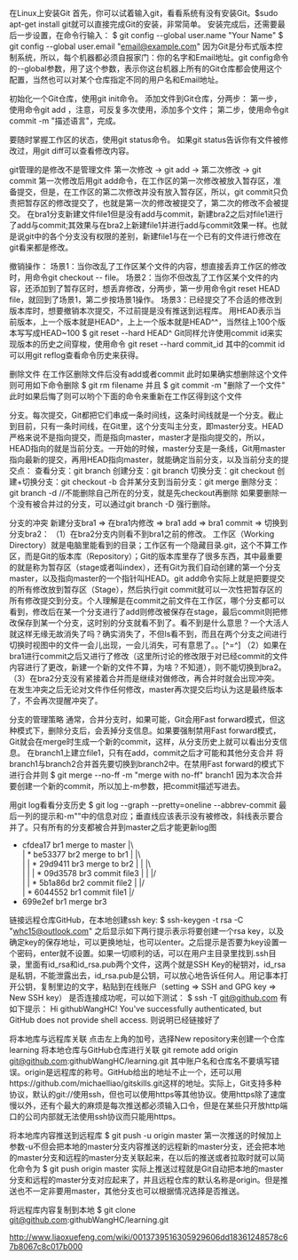 在Linux上安装Git
首先，你可以试着输入git，看看系统有没有安装Git。$sudo apt-get install git就可以直接完成Git的安装，非常简单。
安装完成后，还需要最后一步设置，在命令行输入：
$ git config --global user.name "Your Name"
$ git config --global user.email "email@example.com"
因为Git是分布式版本控制系统，所以，每个机器都必须自报家门：你的名字和Email地址。git config命令的--global参数，用了这个参数，表示你这台机器上所有的Git仓库都会使用这个配置，当然也可以对某个仓库指定不同的用户名和Email地址。

初始化一个Git仓库，使用git init命令。
添加文件到Git仓库，分两步：
第一步，使用命令git add <file>，注意，可反复多次使用，添加多个文件；
第二步，使用命令git commit -m "描述语言"，完成。

要随时掌握工作区的状态，使用git status命令。
如果git status告诉你有文件被修改过，用git diff可以查看修改内容。

git管理的是修改不是管理文件
第一次修改 -> git add -> 第二次修改 -> git commit
第一次修改后用git add命令，在工作区的第一次修改被放入暂存区，准备提交，但是，在工作区的第二次修改并没有放入暂存区，所以，git commit只负责把暂存区的修改提交了，也就是第一次的修改被提交了，第二次的修改不会被提交。
在bra1分支新建文件file1但是没有add与commit，新建bra2之后对file1进行了add与commit;其效果与在bra2上新建file1并进行add与commit效果一样。也就是说git中的各个分支没有权限的差别，新建file1与在一个已有的文件进行修改在git看来都是修改。

撤销操作：
场景1：当你改乱了工作区某个文件的内容，想直接丢弃工作区的修改时，用命令git checkout -- file。
场景2：当你不但改乱了工作区某个文件的内容，还添加到了暂存区时，想丢弃修改，分两步，第一步用命令git reset HEAD file，就回到了场景1，第二步按场景1操作。
场景3：已经提交了不合适的修改到版本库时，想要撤销本次提交，不过前提是没有推送到远程库。
用HEAD表示当前版本，上一个版本就是HEAD^，上上一个版本就是HEAD^^，当然往上100个版本写写成HEAD~100
$ git reset --hard HEAD^
Git同样允许使用commit id来实现版本的历史之间穿梭，使用命令
git reset --hard commit_id
其中的commit id可以用git reflog查看命令历史来获得。

删除文件
在工作区删除文件后没有add或者commit
此时如果确实想删除这个文件则可用如下命令删除
$ git rm filename 
并且
$ git commit -m "删除了一个文件"
此时如果后悔了则可以哟个下面的命令来重新在工作区得到这个文件

分支。每次提交，Git都把它们串成一条时间线，这条时间线就是一个分支。截止到目前，只有一条时间线，在Git里，这个分支叫主分支，即master分支。HEAD严格来说不是指向提交，而是指向master，master才是指向提交的，所以，HEAD指向的就是当前分支。一开始的时候，master分支是一条线，Git用master指向最新的提交，再用HEAD指向master，就能确定当前分支，以及当前分支的提交点：
查看分支：git branch
创建分支：git branch <name>
切换分支：git checkout <name>
创建+切换分支：git checkout -b <name>
合并某分支到当前分支：git merge <name>
删除分支：git branch -d <name>	//不能删除自己所在的分支，就是先checkout再删除
如果要删除一个没有被合并过的分支，可以通过git branch -D <name>强行删除。

分支的冲突
新建分支bra1 => 在bra1内修改 => bra1 add => bra1 commit => 切换到分支bra2：
（1）在bra2分支内则看不到bra1之前的修改。
工作区（Working Directory）就是电脑里能看到的目录；工作区有一个隐藏目录.git，这个不算工作区，而是Git的版本库（Repository）；Git的版本库里存了很多东西，其中最重要的就是称为暂存区（stage或者叫index），还有Git为我们自动创建的第一个分支master，以及指向master的一个指针叫HEAD。git add命令实际上就是把要提交的所有修改放到暂存区（Stage），然后执行git commit就可以一次性把暂存区的所有修改提交到分支。个人理解是在commit之前文件在工作区，哪个分支都可以看到，修改后在某一个分支进行了add则修改被保存在stage，最后commit则把修改保存到某一个分支，这时别的分支就看不到了。看不到是什么意思？一个大活人就这样无缘无故消失了吗？确实消失了，不但ls看不到，而且在两个分支之间进行切换时视图中的文件一会儿出现，一会儿消失，可有意思了。。[^=^]
（2）如果在bra1进行commit之后又进行了修改（这里所讨论的修改限于对已经commit的文件内容进行了更改，新建一个新的文件不算，为啥？不知道），则不能切换到bra2。
（3）在bra2分支没有紧接着合并而是继续对做修改，再合并时就会出现冲突。
在发生冲突之后无论对文件作任何修改，master再次提交后均认为这是最终版本了，不会再次提醒冲突了。

分支的管理策略
通常，合并分支时，如果可能，Git会用Fast forward模式，但这种模式下，删除分支后，会丢掉分支信息。如果要强制禁用Fast forward模式，Git就会在merge时生成一个新的commit，这样，从分支历史上就可以看出分支信息。
在branch1上建立file1，只有在add，commit之后才可能和其他分支合并
将branch1与branch2合并首先要切换到branch2中。在禁用Fast forward的模式下进行合并则
$ git merge --no-ff -m "merge with no-ff" branch1
因为本次合并要创建一个新的commit，所以加上-m参数，把commit描述写进去。

用git log看看分支历史
$ git log --graph --pretty=oneline --abbrev-commit
最后一列的提示和-m""中的信息对应；垂直线应该表示没有被修改，斜线表示要合并了。只有所有的分支都被合并到master之后才能更新log图

*   cfdea17 br1 merge to master
|\  
| *   be53377 br2 merge to br1
| |\  
| | *   29d9411 br3 merge to br2
| | |\  
| | | * 09d3578 br3 commit file3
| | |/  
| | * 5b1a86d br2 commit file2
| |/  
| * 6044552 br1 commit file1
|/  
*   699e2ef br1 merge br3

链接远程仓库GitHub，在本地创建ssh key:
$ ssh-keygen -t rsa -C "whc15@outlook.com"
之后显示如下两行提示表示将要创建一个rsa key，以及确定key的保存地址，可以更换地址，也可以enter。之后提示是否要为key设置一个密码，enter就不设置。如果一切顺利的话，可以在用户主目录里找到.ssh目录，里面有id_rsa和id_rsa.pub两个文件，这两个就是SSH Key的秘钥对，id_rsa是私钥，不能泄露出去，id_rsa.pub是公钥，可以放心地告诉任何人。用记事本打开公钥，复制里边的文字，粘贴到在线账户（setting => SSH and GPG key => New SSH key）
是否连接成功呢，可以如下测试：	
$ ssh -T git@github.com
有如下提示：
Hi githubWangHC! You've successfully authenticated, but GitHub does not provide shell access.
则说明已经链接好了

将本地库与远程库关联
点击左上角的加号，选择New repository来创建一个仓库learning
将本地仓库与GitHub仓库进行关联
git remote add origin git@github.com:githubWangHC/learning.git
其中账户名和仓库名不要填写错误。origin是远程库的称号。GitHub给出的地址不止一个，还可以用https://github.com/michaelliao/gitskills.git这样的地址。实际上，Git支持多种协议，默认的git://使用ssh，但也可以使用https等其他协议。使用https除了速度慢以外，还有个最大的麻烦是每次推送都必须输入口令，但是在某些只开放http端口的公司内部就无法使用ssh协议而只能用https。

将本地库内容推送到远程库
$ git push -u origin master
第一次推送的时候加上参数-u不但会把本地的master分支内容推送的远程新的master分支，还会把本地的master分支和远程的master分支关联起来，在以后的推送或者拉取时就可以简化命令为
$ git push origin master
实际上推送过程就是Git自动把本地的master分支和远程的master分支对应起来了，并且远程仓库的默认名称是origin。但是推送也不一定非要用master，其他分支也可以根据情况选择是否推送。

将远程库内容复制到本地
$ git clone git@github.com:githubWangHC/learning.git


http://www.liaoxuefeng.com/wiki/0013739516305929606dd18361248578c67b8067c8c017b000
